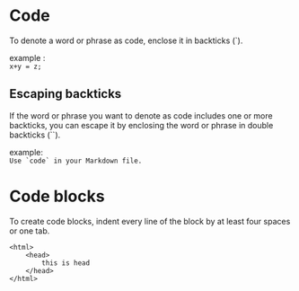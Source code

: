 # Code

To denote a word or phrase as code, enclose it in backticks (`).

example :   
`x+y = z;`


## Escaping backticks

If the word or phrase you want to denote as code includes one or more backticks, you can escape it by enclosing the word or phrase in double backticks (``).

example:  
``Use `code` in your Markdown file.``

# Code blocks

To create code blocks, indent every line of the block by at least four spaces or one tab.

    <html>
        <head> 
            this is head
        </head>
    </html>

